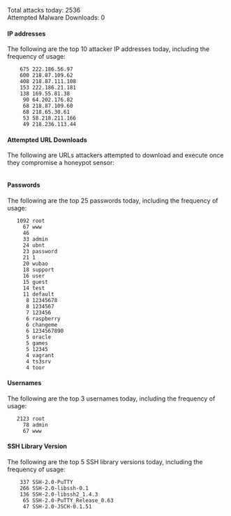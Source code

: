 Total attacks today: 2536  
Attempted Malware Downloads: 0 

#### IP addresses
The following are the top 10 attacker IP addresses today, including the frequency of usage:
```
    675 222.186.56.97
    600 218.87.109.62
    408 218.87.111.108
    153 222.186.21.181
    138 169.55.81.38
     90 64.202.176.82
     68 218.87.109.60
     68 218.65.30.61
     53 58.218.211.166
     49 218.236.113.44
```

#### Attempted URL Downloads
The following are URLs attackers attempted to download and execute once they compromise a honeypot sensor:
```
```

#### Passwords
The following are the top 25 passwords today, including the frequency of usage:
```
   1092 root
     67 www
     46 
     33 admin
     24 ubnt
     23 password
     21 1
     20 wubao
     18 support
     16 user
     15 guest
     14 test
     11 default
      8 12345678
      8 1234567
      7 123456
      6 raspberry
      6 changeme
      6 1234567890
      5 oracle
      5 games
      5 12345
      4 vagrant
      4 ts3srv
      4 toor
```

#### Usernames
The following are the top 3 usernames today, including the frequency of usage:
```
   2123 root
     78 admin
     67 www
```

#### SSH Library Version
The following are the top 5 SSH library versions today, including the frequency of usage:
```
    337 SSH-2.0-PuTTY
    266 SSH-2.0-libssh-0.1
    136 SSH-2.0-libssh2_1.4.3
     65 SSH-2.0-PuTTY_Release_0.63
     47 SSH-2.0-JSCH-0.1.51
```
